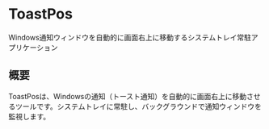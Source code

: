 # ToastPos

Windows通知ウィンドウを自動的に画面右上に移動するシステムトレイ常駐アプリケーション

## 概要

ToastPosは、Windowsの通知（トースト通知）を自動的に画面右上に移動させるツールです。システムトレイに常駐し、バックグラウンドで通知ウィンドウを監視します。
